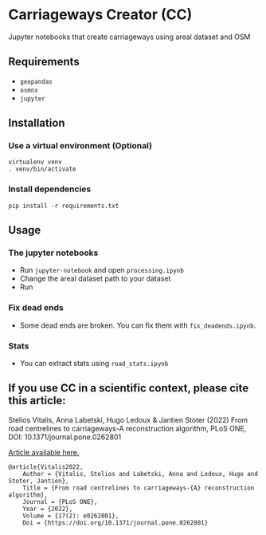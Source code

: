 # Carriageways Creator (CC)

Jupyter notebooks that create carriageways using areal dataset and OSM

## Requirements

- `geopandas`
- `osmnx`
- `jupyter`

## Installation

### Use a virtual environment (Optional)

```
virtualenv venv
. venv/bin/activate
```

### Install dependencies

```
pip install -r requirements.txt
```

## Usage

### The jupyter notebooks

- Run `jupyter-notebook` and open `processing.ipynb`
- Change the areal dataset path to your dataset
- Run

### Fix dead ends

- Some dead ends are broken. You can fix them with `fix_deadends.ipynb`.

### Stats

- You can extract stats using `road_stats.ipynb`

## If you use CC in a scientific context, please cite this article:

Stelios Vitalis, Anna Labetski, Hugo Ledoux & Jantien Stoter (2022) From road centrelines to carriageways-A reconstruction algorithm, PLoS ONE, DOI: 10.1371/journal.pone.0262801 

[Article available here.](https://doi.org/10.1371/journal.pone.0262801)

```
@article{Vitalis2022,
	Author = {Vitalis, Stelios and Labetski, Anna and Ledoux, Hugo and Stoter, Jantien},
	Title = {From road centrelines to carriageways-{A} reconstruction algorithm},
	Journal = {PLoS ONE},
	Year = {2022},
	Volume = {17(2): e0262801},
	Doi = {https://doi.org/10.1371/journal.pone.0262801}
```